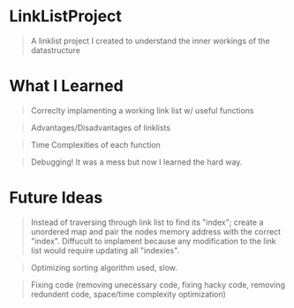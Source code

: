 # LinkListProject

> A linklist project I created to understand the inner workings of the datastructure

# What I Learned

> Correclty implamenting a working link list w/ useful functions

> Advantages/Disadvantages of linklists

> Time Complexities of each function

> Debugging! It was a mess but now I learned the hard way.

# Future Ideas

> Instead of traversing through link list to find its  "index"; create a unordered map
> and pair the nodes memory address with the correct "index".
> Diffucult to implament because any modification to the link list would require updating 
> all "indexies".

> Optimizing sorting algorithm used, slow.

> Fixing code (removing unecessary code, fixing hacky code, removing redundent code, space/time complexity optimization)
